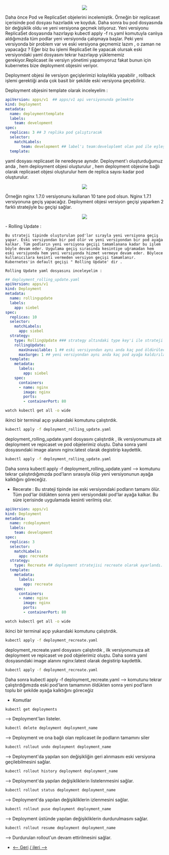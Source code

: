 
<p align="center">
  <img src="https://user-images.githubusercontent.com/38957716/136303904-38404600-8b4b-43c7-9469-4482a46ef6d3.png"/>
</p>


Daha önce Pod ve ReplicaSet objelerini incelemiştik. Örneğin bir replicaset içerisinde pod dosyası hazırladık ve koyduk. Daha sonra bu pod dosyasında bir değişiklik oldu  ve yeni versiyona geçmek istiyoruz. Yeni versiyonu ReplicaSet dosyasında hazırlayıp kubectl apply -f rs.yaml komutuyla canlıya aldığımızda tüm podlar yeni versiyonda çalışmaya başlar. Peki yeni versiyonda bir problem var ve eski versiyona geçmemiz lazım , o zaman ne yapacağız ? Eğer biz bu işlemi ReplicaSet ile yapacak olursak eski versiyondaki yaml dosyasını tekrar hazırlayıp yüklememiz gerekiyor.Replicaset ile versiyn yönetimi yapamıyoruz fakat bunun için kubernetes bize deployment objesini veriyor.

Deployment objesi ile versiyon geçişlerimizi kolaylıkla yapabilir , rollback işlemi gerektiği anda çok basit bir şekilde eski versiyona geçebiliriz.

Deployment objesini template olarak inceleyelim :

```yaml
apiVersion: apps/v1  ## apps/v1 api versiyonunda gelmekte
kind: Deployment
metadata:
  name: deploymenttemplate
  labels:
    team: development
spec:
  replicas: 3 ## 3 replika pod çalıştıracak
  selector:
    matchLabels:
       team: development ## label'ı team:developlemt olan pod ile eşleşecek.
  template:
```
yaml dosyası replicaset ile neredeyse aynıdır. Deployment'ı oluşturduğumuz anda , hem deployment objesi oluşturulur , hem deployment objesine bağlı olarak replicaset objesi oluşturulur hem de replica sayısı kadar pod oluşturulur.



<p align="center">
  <img src="https://user-images.githubusercontent.com/38957716/136305150-55eda0bb-79f5-4c90-b27f-c7623b2c164b.png"/>
</p>

Örneğin nginx 1.7.0 versiyonunu kullanan 10 tane pod  olsun. Nginx 1.7.1 versiyonuna geçiş yapacağız. Deployment objesi versiyon geçişi yaparken 2 farklı stratejiyle bu geçişi sağlar. 

<p align="center">
  <img src="https://user-images.githubusercontent.com/38957716/136305186-d9ee1677-e649-46cf-a83d-136311d00e21.png"/>
</p>	
-     Rolling Update : 
   	
	Bu strateji tipinde oluşturulan pod'lar sırayla yeni versiyona geçiş yapar. Eski versiyondan bir pod ölür ve yeni versiyondan bir pod ayağa kalkar. Tüm podların yeni versiyona geçişi tamamlanana kadar bu işlem böyle devam eder. Uygulama geçiş sırasında kesintiye uğramadan hem eski versiyonda hem yeni versiyonda hizmet vermeye devam eder. Böylece kullanıcılara kesinti vermeden versiyon geçişi tamamlanır. Kubernetes'in default geçişi " Rolling Update' dir . 
	
	Rolling Update yaml dosyasını inceleyelim : 
	
```yaml
## deployment_rolling_update.yaml
apiVersion: apps/v1
kind: Deployment
metadata:
  name: rollingupdate
  labels:
    app: siebel
spec:
  replicas: 10
  selector:
    matchLabels:
      app: siebel
  strategy:
    type: RollingUpdate ### strategy altındaki type key'i ile strateji tipi belirlenir.
    rollingUpdate:
      maxUnavailable: 1 ## eski versiyondan aynı anda kaç pod öldürülecek parametresi burada belirlenir
      maxSurge: 1 ## yeni versiyondan aynı anda kaç pod ayağa kaldırılacak parametresi burada belirlenir.
  template:
    metadata:
      labels:
        app: siebel
    spec:
      containers:
      - name: nginx
        image: nginx
        ports:
        - containerPort: 80
```
```bash
watch kubectl get all -o wide 
```

ikinci bir terminal açıp yukarıdaki komutunu çalıştırdık.
	

```bash
kubectl apply -f deployment_rolling_update.yaml
```
deployment_rolling_update.yaml dosyasını çalıştırdık , ilk versiyonumuza ait deployment ve repicaset ve pod objelerimiz oluştu. Daha sonra yaml dosyasındaki image alanını nginx:latest olarak degistirip kaydettik.

```bash
kubectl apply -f deployment_rolling_update.yaml
```
Daha sonra kubectl apply -f deployment_rolling_update.yaml --> komutunu tekrar çalıştırdığımızda pod'ların sırasıyla ölüp yeni versiyonunun ayağa kalktığını göreceğiz.
	

-  Recerate :
Bu strateji tipinde ise eski versiyondaki podların tamamı ölür. Tüm pod'lar öldükten sonra yeni versiyondaki pod'lar ayağa kalkar. Bu süre içerisinde uygulamada kesinti verilmiş olur.

	
```yaml
apiVersion: apps/v1
kind: Deployment
metadata:
  name: rcdeployment
  labels:
    team: development
spec:
  replicas: 3
  selector:
    matchLabels:
      app: recreate
  strategy:
    type: Recreate ## deployment stratejisi recreate olarak ayarlandı.
  template:
    metadata:
      labels:
        app: recreate
    spec:
      containers:
      - name: nginx
        image: nginx
        ports:
        - containerPort: 80
```
```bash
watch kubectl get all -o wide 
```

ikinci bir terminal açıp yukarıdaki komutunu çalıştırdık.

	
```bash
kubectl apply -f deployment_recreate.yaml 
```
 deployment_recreate.yaml  dosyasını çalıştırdık , ilk versiyonumuza ait deployment ve repicaset ve pod objelerimiz oluştu. Daha sonra yaml dosyasındaki image alanını nginx:latest olarak degistirip kaydettik.
 
```bash
kubectl apply -f deployment_recreate.yaml 
```
Daha sonra kubectl apply -f deployment_recreate.yaml --> komutunu tekrar çalıştırdığımızda eski pod'ların tamamının öldükten sonra yeni pod'ların toplu bir şekilde ayağa kalktığını göreceğiz 


- Komutlar

```bash
kubectl get deployments 
```
 --> Deployment'ları listeler. 
	
```bash
kubectl delete deployment deployment_name
```
 --> Deployment ve ona bağlı olan replicaset ile podların tamamını siler
	
```bash
kubectl rollout undo deployment deployment_name 
```
 --> Deployment'da yapılan son değişikliğin geri alınmasını eski versiyona geçilebilmesini sağlar. 
	
```bash
kubectl rollout history deployment deployment_name
```
 --> Deployment'da yapılan değişikliklerin listelenmesini sağlar.
	
```bash
kubectl rollout status deployment deployment_name
```
 --> Deployment'da yapılan değişikliklerin izlenmesini sağlar.
	
```bash
kubectl rollout puse deployment deployment_name
```
 --> Deployment üstünde yapılan değişikliklerin durdurulmasını sağlar. 
```bash
kubectl rollout resume deployment deployment_name
```
 --> Durdurulan rollout'un devam ettirilmesini sağlar.  

* [<-- Geri](https://github.com/softwareoneturkey/swo-k8s-tepmlates/tree/main/ReplicaSet%20-%20ReplicationController) [/ ileri -->  ](https://github.com/softwareoneturkey/swo-k8s-tepmlates/tree/main/Label%20and%20Selectors) 
